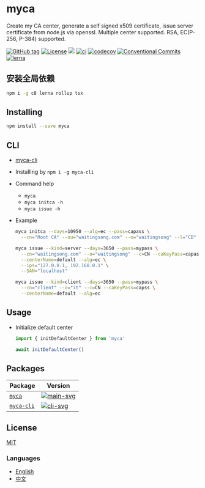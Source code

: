 # myca

Create my CA center, generate a self signed x509 certificate, issue server certificate from node.js via openssl. Multiple center supported. RSA, EC(P-256, P-384) supported.


[![GitHub tag](https://img.shields.io/github/tag/waitingsong/node-myca.svg)]()
[![License](https://img.shields.io/badge/license-MIT-blue.svg)](https://opensource.org/licenses/MIT)
[![](https://img.shields.io/badge/lang-TypeScript-blue.svg)]()
[![ci](https://github.com/waitingsong/node-myca/workflows/ci/badge.svg)](https://github.com/waitingsong/node-myca/actions?query=workflow%3A%22ci%22)
[![codecov](https://codecov.io/github/waitingsong/node-myca/branch/main/graph/badge.svg?token=wTaSMKz3Ne)](https://codecov.io/github/waitingsong/node-myca)
[![Conventional Commits](https://img.shields.io/badge/Conventional%20Commits-1.0.0-yellow.svg)](https://conventionalcommits.org)
[![lerna](https://img.shields.io/badge/maintained%20with-lerna-cc00ff.svg)](https://lernajs.io/)



## 安装全局依赖
```sh
npm i -g c8 lerna rollup tsx
```

## Installing
```bash
npm install --save myca
```

## CLI
- [myca-cli](https://www.npmjs.com/package/myca-cli)
- Installing by `npm i -g myca-cli`
- Command help
  - `myca`
  - `myca initca -h`
  - `myca issue -h`
- Example
  ```sh
  myca initca --days=10950 --alg=ec --pass=capass \
    --cn="Root CA" --ou="waitingsong.com" --o="waitingsong" --l="CD" --c=CN \
  ```

  ```sh
  myca issue --kind=server --days=3650 --pass=mypass \
    --cn="waitingsong.com" --o="waitingsong" --c=CN --caKeyPass=capass \
    --centerName=default --alg=ec \
    --ips="127.0.0.1, 192.168.0.1" \
    --SAN="localhost" 
  ```

  ```sh
  myca issue --kind=client --days=3650 --pass=mypass \
    --cn="client" --o="it" --c=CN --caKeyPass=capss \
    --centerName=default --alg=ec 
  ```


## Usage
- Initialize default center
  ```ts
  import { initDefaultCenter } from 'myca'

  await initDefaultCenter()
  ```


## Packages

| Package      | Version                |
| ------------ | ---------------------- |
| [`myca`]     | [![main-svg]][main-ch] |
| [`myca-cli`] | [![cli-svg]][cli-ch]   |



## License
[MIT](LICENSE)


### Languages
- [English](README.md)
- [中文](README.zh-CN.md)

<br>

[`myca`]: https://github.com/waitingsong/node-myca/tree/main/packages/myca
[main-svg]: https://img.shields.io/npm/v/myca.svg?maxAge=7200
[main-ch]: https://github.com/waitingsong/node-myca/tree/main/packages/myca/CHANGELOG.md

[`myca-cli`]: https://github.com/waitingsong/node-myca/tree/main/packages/myca-cli
[cli-svg]: https://img.shields.io/npm/v/myca-cli.svg?maxAge=7200
[cli-ch]: https://github.com/waitingsong/node-myca/tree/main/packages/myca-cli/CHANGELOG.md



